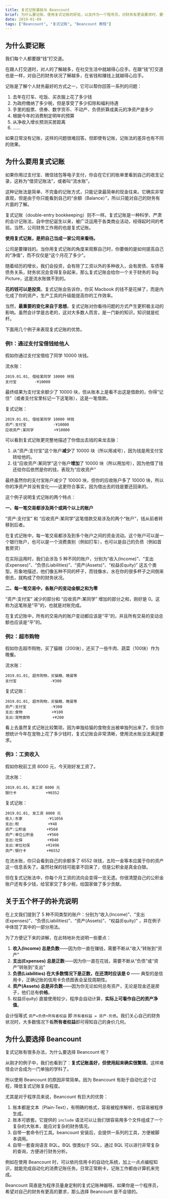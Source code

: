 ```yaml
---
title: 复式记账基础与 Beancount
brief: 为什么要记账、使用复式记账的好处，以及作为一个程序员，对财务有更高要求时，要使用 Beancount。
date: 2019-01-09
tags: ["Beancount", "复式记账", "Beancount 教程"]
---
```


## 为什么要记账

我们每个人都要跟“钱”打交道。

在跟人打交道时，对人的了解越多，在社交生活中就越得心应手。在跟“钱”打交道也是一样，对自己的财务状况了解越多，在省钱和赚钱上就越得心应手。

记账是了解个人财务最好的方式之一，它可以帮你回答一系列的问题：

1. 去年在打车、吃饭、买衣服上花了多少钱
2. 为政府缴纳了多少税，但是享受了多少扣除和福利待遇
3. 手里的股票、债券、数字货币、不动产、负债折算成美元的净资产是多少
4. 根据今年的消费制定明年的预算
5. 从净收入增长预测买房距离
6. ……

如果日常没有记账，这样的问题很难回答。但即使有记账，记账法的差异也有不同的效果。

## 为什么要用复式记账

如果你用过支付宝、微信钱包等电子支付，你会在它们的账单里看到自己的收支记录，这称为“借贷记账法”，或者叫“流水账”。

这种记账法是简单、不完备的记账方式，只能记录最简单的现金往来。它确实非常直观，但是由于你只能看到自己的“余额（Balance）”，所以只能对自己的财务有片面的了解。

复式记账（double-entry bookkeeping）则不一样。复式记账是一种科学、严肃的会计记账法，自中世纪诞生以来，被广泛运用于各类商业活动，经得起时间的考验。当然，公司财务工作用的也是复式记账。

**使用复式记账，是把自己当成一家公司来看待。**

公司是要赚钱的。当你用复式记账的角度来观察自己时，你要做的是如何提高自己的“净值”，而不仅仅是“这个月花了多少”。

随着经历的增长，我们会投资，会有除了工资以外的多种收入，会有房债、车债等债务关系，财务状况会变得复杂起来，那么复式记账会给你一个关于财务的 Big Picture，这是流水账做不到的。

**花的钱可以是投资**。复式记账会告诉你，你买 Macbook 的钱不是花掉了，而是内化成了你的资产，生产工具的升级能提高你的工作效率。

当然，**最重要的变化来自于思想**。复式记账对你看待问题的方式产生更积极主动的影响。虽然会计学是古老的，这对大多数人而言，是一门新的知识，知识就是杠杆。

下面用几个例子来表现复式记账的优势。

### 例1：通过支付宝借钱给他人

假如你通过支付宝借给了同学 10000 块钱。

流水账：

```beancount
2019.01.01, 借给某同学 10000 块钱
支付宝        -¥10000
```

最终结果为支付宝余额少了 10000 块，但从账本上是看不出这是借款的，你得“记住”（或者支付宝里标记一下这笔账），这是一笔借款。

复式记账：

```beancount
2019.01.01, 借给某同学 10000 块钱
资产:支付宝            -¥10000
应收资产:某同学    	 +¥10000
```

可以看到复式记账更完整地描述了你借出去钱的来龙去脉：

1. 从“资产:支付宝”这个账户**减少**了 10000 块（所以用减号），因为钱是用支付宝转给他的。
2. 往“应收资产:某同学”这个账户**增加**了 10000 块（所以用加号），因为他借了钱还给你后依然是你的钱，表现为“应收资产”

最终虽然你的支付宝账户减少了 10000 块，但你的应收账户多了 10000 块，所以你的净资产并没有变化——这更符合事实，因为借出去的钱是要还回来的。

这个例子说明复式记账的两个特点：

**一、每一笔交易都涉及两个或两个以上的账户**

“资产:支付宝” 和 “应收资产:某同学”这笔借款交易涉及的两个“账户”，钱从前者转移到后者。

在复式记账中，每一笔交易都涉及到多个账户之间的资金流动。这个账户可以是一个银行账户，也可以是一个消费类别（例如打车），也可以是自己的负债（例如首套房贷）

在实际运用时，我们会涉及 5 种不同的账户，分别为“收入(Income)”、“支出(Expenses)”、“负债(Liabilities)”、“资产(Assets)”、“权益(Equity)” 这五个类型。形象地描述，他们像五种不同的杯子，而钱像水，水在你的很多杯子之间倒来倒去，就构成了你的财务状况。

**二、每一笔交易中，各账户的变动金额之和为零**

“资产:支付宝” 减少的部分和 “应收资产:某同学” 增加的部分之和，刚好是 0。这称为这笔账是“平”的，也就是对账完成。

在复式记账中，所有的交易内的账户变动都应该是“平”的，并且所有交易的变动总额也应该是“平”的。

### 例2：超市购物

假如你去超市购物，买了猫粮（200块），还买了一些牛肉、蔬菜（100块）作为晚餐。

流水账：

```beancount
2019.01.01, 超市购物，买猫粮、晚餐等
支付宝        		  -¥300
```

复式记账：

```beancount
2019.01.01, 超市购物，买猫粮、晚餐等
资产:支付宝           -¥300
支出:食物    	      +¥100
支出:宠物食物          +¥200
```

看上去虽然复式记账比较繁琐，因为单独给猫的食物支出被单独列出来了。但当你想统计今年在宠物上花了多少钱时，复式记账会非常清晰，使用流水账没法满足要求。


### 例3：工资收入

假如你税前工资 8000 元，今天刚好发工资了。

流水账：

```beancount
2019.01.01，发工资 8000 元
银行卡 		    +¥6552
```

复式记账：

```beancount
2019.01.01, 发工资 8000 元
收入:东家 		    -¥11056
支出:税 		     +¥48
资产:公积金         +¥560
资产:单位公积金      +¥560
支出:社保           +¥840
支出:单位社保       +¥2496
资产:银行卡 		   +¥6552
```

在流水账，你只会看到自己的余额多了 6552 块钱，五险一金等本应属于你的资产这一信息丢失了。虽然社保的钱可能拿不回来了，但是公积金是真金白银。

但在复式记账法中，你每个月工资的流向会变得一览无遗。你很清楚自己的公积金账户还有多少钱，给官家交了多少税，给国家做了多少贡献。

## 关于五个杯子的补充说明

在上文我们提到了 5 种不同类型的账户：分别为“收入(Income)”、“支出(Expenses)”、“负债(Liabilities)”、“资产(Assets)”、“权益(Equity)” ，并在例子中体现了其中的一部分用法。

为了方便记下来的讲解，在此特地补充说明一些要点：

1. **收入(Income) 总是负数**——因为你一直在赚钱，需要不断从“收入”转账到“资产”
2. **支出(Expenses) 总是正数**——因为你一直在花钱，需要不断从“负债”或“资产”转账到“支出”
3. **负债(Liabilities) 在大多数情况下是正数，在还清时应该是 0** —— 典型的是信用卡，正确记账的信用卡负债图表会呈现周期性。
4. **资产(Assets) 总是非负数**——因为你无论如何总有资产，无论是现金还是房子，他们总有**价格**。
5. 权益(Equity) 直接使用较少，程序会自动计算，**实际上可看作自己的资产净值**。

会计恒等式 `资产=负债+所有者权益` 即 `所有者权益 = 资产-负债`。我们关心自己的财务状况时，大多数情况下看**所有者权益**即可得知自己的身价几何。

## 为什么要选择 Beancount

复式记账有很多办法，为什么要选择 Beancount 呢？

从刚才的例子中，我们也看到了：**复式记账虽好，但使用起来确实很繁琐**。这样难怪会计会成为一门单独的学科了。

所以使用 Beancount 的原因非常简单。因为 Beancount 有助于自动化这个过程，降低复式记账复杂程度。

尤其是对于程序员来说，Beancount 有巨大的优势：

1. 账本都是文本（Plain-Text），有明确的格式，容易被程序解析，也容易被程序生成。
2. 账本可嵌套。它提供的 `include` 语法可以让我们很容易用多个文件组成了一个复杂的大账本，能应对复杂的财务情况。 
3. 自带一套命令行工具。beancount 安装后，会提供一系列的工具，方便被脚本调用。
4. 自带一套查询语言 BQL。BQL 很类似于 SQL，通过 BQL 可以进行非常复杂的查询，方便进行财务分析。

例如在使用 Beancount 时，可以依托信用卡的自动化系统，加上一点点编程知识，就能完成自动化的消费记账任务。日常正常刷卡，记账工作都由计算机来完成。

Beancount 简直是为程序员量身定制的复式记账神器呀。如果你是一个程序员，希望对自己的财务有更高的要求，那么选择 Beancount 是不会错的。


